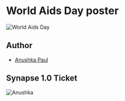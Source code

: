 # World Aids Day poster
![World Aids Day](https://user-images.githubusercontent.com/87390353/215528639-92a406e1-35be-4959-8030-6f9c6c1b4394.png)

## Author
- [Anushka Paul](https://github.com/pilipi-puu-puu)

## Synapse 1.0 Ticket
![Anushka](https://user-images.githubusercontent.com/87390353/215528836-750e294d-9e2c-42b5-bf3c-b76c5b3d0b7a.png)
